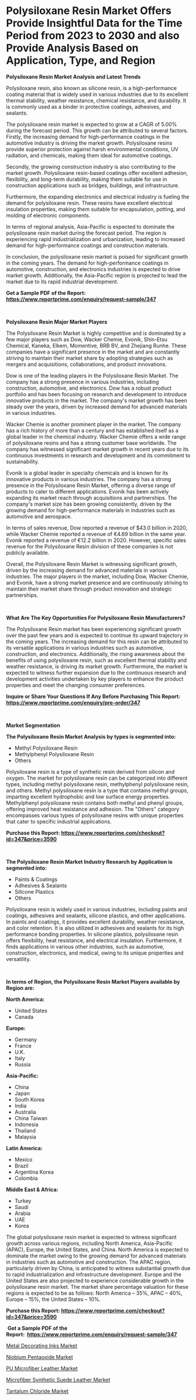 <p><h1>Polysiloxane Resin Market Offers Provide Insightful Data for the Time Period from 2023 to 2030 and also Provide Analysis Based on Application, Type, and Region</h1></p><p><strong>Polysiloxane Resin Market Analysis and Latest Trends</strong></p>
<p><p>Polysiloxane resin, also known as silicone resin, is a high-performance coating material that is widely used in various industries due to its excellent thermal stability, weather resistance, chemical resistance, and durability. It is commonly used as a binder in protective coatings, adhesives, and sealants.</p><p>The polysiloxane resin market is expected to grow at a CAGR of 5.00% during the forecast period. This growth can be attributed to several factors. Firstly, the increasing demand for high-performance coatings in the automotive industry is driving the market growth. Polysiloxane resins provide superior protection against harsh environmental conditions, UV radiation, and chemicals, making them ideal for automotive coatings.</p><p>Secondly, the growing construction industry is also contributing to the market growth. Polysiloxane resin-based coatings offer excellent adhesion, flexibility, and long-term durability, making them suitable for use in construction applications such as bridges, buildings, and infrastructure.</p><p>Furthermore, the expanding electronics and electrical industry is fueling the demand for polysiloxane resin. These resins have excellent electrical insulation properties, making them suitable for encapsulation, potting, and molding of electronic components.</p><p>In terms of regional analysis, Asia-Pacific is expected to dominate the polysiloxane resin market during the forecast period. The region is experiencing rapid industrialization and urbanization, leading to increased demand for high-performance coatings and construction materials.</p><p>In conclusion, the polysiloxane resin market is poised for significant growth in the coming years. The demand for high-performance coatings in automotive, construction, and electronics industries is expected to drive market growth. Additionally, the Asia-Pacific region is projected to lead the market due to its rapid industrial development.</p></p>
<p><strong>Get a Sample PDF of the Report:&nbsp; <a href="https://www.reportprime.com/enquiry/request-sample/347">https://www.reportprime.com/enquiry/request-sample/347</a></strong></p>
<p>&nbsp;</p>
<p><strong>Polysiloxane Resin Major Market Players</strong></p>
<p><p>The Polysiloxane Resin Market is highly competitive and is dominated by a few major players such as Dow, Wacker Chemie, Evonik, Shin-Etsu Chemical, Kaneka, Elkem, Momentive, BRB BV, and Zhejiang Runhe. These companies have a significant presence in the market and are constantly striving to maintain their market share by adopting strategies such as mergers and acquisitions, collaborations, and product innovations.</p><p>Dow is one of the leading players in the Polysiloxane Resin Market. The company has a strong presence in various industries, including construction, automotive, and electronics. Dow has a robust product portfolio and has been focusing on research and development to introduce innovative products in the market. The company's market growth has been steady over the years, driven by increased demand for advanced materials in various industries.</p><p>Wacker Chemie is another prominent player in the market. The company has a rich history of more than a century and has established itself as a global leader in the chemical industry. Wacker Chemie offers a wide range of polysiloxane resins and has a strong customer base worldwide. The company has witnessed significant market growth in recent years due to its continuous investments in research and development and its commitment to sustainability.</p><p>Evonik is a global leader in specialty chemicals and is known for its innovative products in various industries. The company has a strong presence in the Polysiloxane Resin Market, offering a diverse range of products to cater to different applications. Evonik has been actively expanding its market reach through acquisitions and partnerships. The company's market size has been growing consistently, driven by the growing demand for high-performance materials in industries such as automotive and aerospace.</p><p>In terms of sales revenue, Dow reported a revenue of $43.0 billion in 2020, while Wacker Chemie reported a revenue of €4.69 billion in the same year. Evonik reported a revenue of €12.2 billion in 2020. However, specific sales revenue for the Polysiloxane Resin division of these companies is not publicly available.</p><p>Overall, the Polysiloxane Resin Market is witnessing significant growth, driven by the increasing demand for advanced materials in various industries. The major players in the market, including Dow, Wacker Chemie, and Evonik, have a strong market presence and are continuously striving to maintain their market share through product innovation and strategic partnerships.</p></p>
<p>&nbsp;</p>
<p><strong>What Are The Key Opportunities For Polysiloxane Resin Manufacturers?</strong></p>
<p><p>The Polysiloxane Resin market has been experiencing significant growth over the past few years and is expected to continue its upward trajectory in the coming years. The increasing demand for this resin can be attributed to its versatile applications in various industries such as automotive, construction, and electronics. Additionally, the rising awareness about the benefits of using polysiloxane resin, such as excellent thermal stability and weather resistance, is driving its market growth. Furthermore, the market is expected to witness further expansion due to the continuous research and development activities undertaken by key players to enhance the product properties and meet the changing consumer preferences.</p></p>
<p><strong>Inquire or Share Your Questions If Any Before Purchasing This Report: <a href="https://www.reportprime.com/enquiry/pre-order/347">https://www.reportprime.com/enquiry/pre-order/347</a></strong></p>
<p>&nbsp;</p>
<p><strong>Market Segmentation</strong></p>
<p><strong>The Polysiloxane Resin Market Analysis by types is segmented into:</strong></p>
<p><ul><li>Methyl Polysiloxane Resin</li><li>Methylphenyl Polysiloxane Resin</li><li>Others</li></ul></p>
<p><p>Polysiloxane resin is a type of synthetic resin derived from silicon and oxygen. The market for polysiloxane resin can be categorized into different types, including methyl polysiloxane resin, methylphenyl polysiloxane resin, and others. Methyl polysiloxane resin is a type that contains methyl groups, imparting excellent hydrophobic and low surface energy properties. Methylphenyl polysiloxane resin contains both methyl and phenyl groups, offering improved heat resistance and adhesion. The "Others" category encompasses various types of polysiloxane resins with unique properties that cater to specific industrial applications.</p></p>
<p><strong>Purchase this Report:&nbsp;<a href="https://www.reportprime.com/checkout?id=347&price=3590">https://www.reportprime.com/checkout?id=347&price=3590</a></strong></p>
<p>&nbsp;</p>
<p><strong>The Polysiloxane Resin Market Industry Research by Application is segmented into:</strong></p>
<p><ul><li>Paints & Coatings</li><li>Adhesives & Sealants</li><li>Silicone Plastics</li><li>Others</li></ul></p>
<p><p>Polysiloxane resin is widely used in various industries, including paints and coatings, adhesives and sealants, silicone plastics, and other applications. In paints and coatings, it provides excellent durability, weather resistance, and color retention. It is also utilized in adhesives and sealants for its high performance bonding properties. In silicone plastics, polysiloxane resin offers flexibility, heat resistance, and electrical insulation. Furthermore, it finds applications in various other industries, such as automotive, construction, electronics, and medical, owing to its unique properties and versatility.</p></p>
<p>&nbsp;</p>
<p><strong>In terms of Region, the Polysiloxane Resin Market Players available by Region are:</strong></p>
<p>
    <p> <strong> North America: </strong>
        <ul>
            <li>United States</li>
            <li>Canada</li>
        </ul>
        </p> 
    <p> <strong> Europe: </strong>
        <ul>
            <li>Germany</li>
            <li>France</li>
            <li>U.K.</li>
            <li>Italy</li>
            <li>Russia</li>
        </ul>
        </p> 
    <p> <strong> Asia-Pacific: </strong>
        <ul>
            <li>China</li>
            <li>Japan</li>
            <li>South Korea</li>
            <li>India</li>
            <li>Australia</li>
            <li>China Taiwan</li>
            <li>Indonesia</li>
            <li>Thailand</li>
            <li>Malaysia</li>
        </ul>
        </p> 
    <p> <strong> Latin America: </strong>
        <ul>
            <li>Mexico</li>
            <li>Brazil</li>
            <li>Argentina Korea</li>
            <li>Colombia</li>
        </ul>
        </p> 
    <p> <strong> Middle East & Africa: </strong>
        <ul>
            <li>Turkey</li>
            <li>Saudi</li>
            <li>Arabia</li>
            <li>UAE</li>
            <li>Korea</li>
        </ul>
    </p>
    </p>
<p><p>The global polysiloxane resin market is expected to witness significant growth across various regions, including North America, Asia-Pacific (APAC), Europe, the United States, and China. North America is expected to dominate the market owing to the growing demand for advanced materials in industries such as automotive and construction. The APAC region, particularly driven by China, is anticipated to witness substantial growth due to rapid industrialization and infrastructure development. Europe and the United States are also projected to experience considerable growth in the polysiloxane resin market. The market share percentage valuation for these regions is expected to be as follows: North America – 35%, APAC – 40%, Europe – 15%, the United States – 10%.</p></p>
<p><strong>Purchase this Report: <a href="https://www.reportprime.com/checkout?id=347&price=3590">https://www.reportprime.com/checkout?id=347&price=3590</a></strong></p>
<p>&nbsp;<strong>Get a Sample PDF of the Report:&nbsp;&nbsp;<a href="https://www.reportprime.com/enquiry/request-sample/347">https://www.reportprime.com/enquiry/request-sample/347</a></strong></p>
<p><strong></strong></p>
<p><p><a href="https://github.com/sofyaavrova/Market-Research-Report-List-1/blob/main/metal-decorating-inks-market.md">Metal Decorating Inks Market</a></p><p><a href="https://github.com/merzlyukov93/Market-Research-Report-List-1/blob/main/niobium-pentaoxide-market.md">Niobium Pentaoxide Market</a></p><p><a href="https://github.com/amae102299/Market-Research-Report-List-1/blob/main/pu-microfiber-leather-market.md">PU Microfiber Leather Market</a></p><p><a href="https://github.com/sndrkn/Market-Research-Report-List-1/blob/main/microfiber-synthetic-suede-leather-market.md">Microfiber Synthetic Suede Leather Market</a></p><p><a href="https://github.com/melchekhinf/Market-Research-Report-List-1/blob/main/tantalum-chloride-market.md">Tantalum Chloride Market</a></p></p>